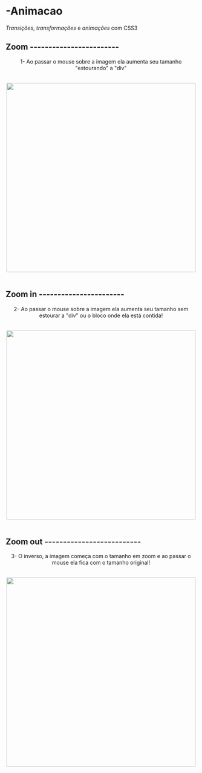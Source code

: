 # -Animacao
_Transições_, _transformações_ e _animações_ com CSS3

## Zoom ------------------------
<div align ="center">
    <p>1- Ao passar o mouse sobre a imagem ela aumenta seu tamanho "estourando" a "div"
    </p>
    <br>
    <img alt="" src="./gif/anima1.gif" width="500px">    
</div><br>

## Zoom in -----------------------
<div align ="center">
    <p>2- Ao passar o mouse sobre a imagem ela aumenta seu tamanho sem estourar a "div" ou o bloco onde ela está contida!
    </p>
    <br>
    <img alt="" src="./gif/anima2.gif" width="500px">    
</div><br>

## Zoom out --------------------------
<div align ="center">
    <p>3- O inverso, a imagem começa com o tamanho em zoom e ao passar o mouse ela fica com o tamanho original!
    </p>
    <br>
    <img alt="" src="./gif/anima3.gif" width="500px">    
</div><br>






